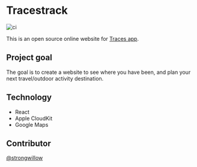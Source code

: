 # Tracestrack

![ci](https://travis-ci.org/TracesApp2015/react-traces-website.svg?branch=master)

This is an open source online website for [Traces app](http://traces.website/).


## Project goal

The goal is to create a website to see where you have been, and plan your next travel/outdoor activity destination.

## Technology

* React
* Apple CloudKit
* Google Maps

## Contributor

[@strongwillow](https://github.com/strongwillow)
